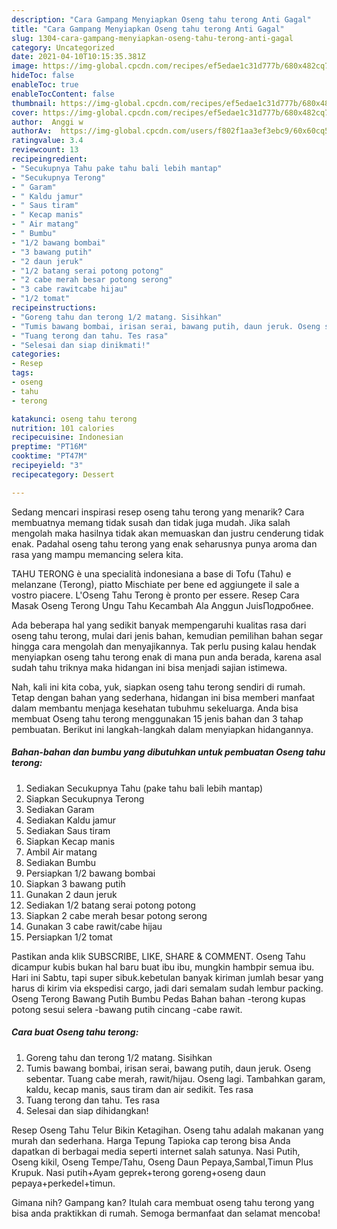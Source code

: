 ```yaml
---
description: "Cara Gampang Menyiapkan Oseng tahu terong Anti Gagal"
title: "Cara Gampang Menyiapkan Oseng tahu terong Anti Gagal"
slug: 1304-cara-gampang-menyiapkan-oseng-tahu-terong-anti-gagal
category: Uncategorized
date: 2021-04-10T10:15:35.381Z
image: https://img-global.cpcdn.com/recipes/ef5edae1c31d777b/680x482cq70/oseng-tahu-terong-foto-resep-utama.jpg
hideToc: false
enableToc: true
enableTocContent: false
thumbnail: https://img-global.cpcdn.com/recipes/ef5edae1c31d777b/680x482cq70/oseng-tahu-terong-foto-resep-utama.jpg
cover: https://img-global.cpcdn.com/recipes/ef5edae1c31d777b/680x482cq70/oseng-tahu-terong-foto-resep-utama.jpg
author:  Anggi w
authorAv:  https://img-global.cpcdn.com/users/f802f1aa3ef3ebc9/60x60cq50/avatar.jpg
ratingvalue: 3.4
reviewcount: 13
recipeingredient:
- "Secukupnya Tahu pake tahu bali lebih mantap"
- "Secukupnya Terong"
- " Garam"
- " Kaldu jamur"
- " Saus tiram"
- " Kecap manis"
- " Air matang"
- " Bumbu"
- "1/2 bawang bombai"
- "3 bawang putih"
- "2 daun jeruk"
- "1/2 batang serai potong potong"
- "2 cabe merah besar potong serong"
- "3 cabe rawitcabe hijau"
- "1/2 tomat"
recipeinstructions:
- "Goreng tahu dan terong 1/2 matang. Sisihkan"
- "Tumis bawang bombai, irisan serai, bawang putih, daun jeruk. Oseng sebentar.  Tuang cabe merah, rawit/hijau. Oseng lagi. Tambahkan garam, kaldu, kecap manis, saus tiram dan air sedikit. Tes rasa"
- "Tuang terong dan tahu. Tes rasa"
- "Selesai dan siap dinikmati!"
categories:
- Resep
tags:
- oseng
- tahu
- terong

katakunci: oseng tahu terong 
nutrition: 101 calories
recipecuisine: Indonesian
preptime: "PT16M"
cooktime: "PT47M"
recipeyield: "3"
recipecategory: Dessert

---
```



Sedang mencari inspirasi resep oseng tahu terong yang menarik? Cara membuatnya memang tidak susah dan tidak juga mudah. Jika salah mengolah maka hasilnya tidak akan memuaskan dan justru cenderung tidak enak. Padahal oseng tahu terong yang enak seharusnya punya aroma dan rasa yang mampu memancing selera kita.


TAHU TERONG è una specialità indonesiana a base di Tofu (Tahu) e melanzane (Terong), piatto Mischiate per bene ed aggiungete il sale a vostro piacere. L&#39;Oseng Tahu Terong è pronto per essere. Resep Cara Masak Oseng Terong Ungu Tahu Kecambah Ala Anggun JuisПодробнее.

Ada beberapa hal yang sedikit banyak mempengaruhi kualitas rasa dari oseng tahu terong, mulai dari jenis bahan, kemudian pemilihan bahan segar hingga cara mengolah dan menyajikannya. Tak perlu pusing kalau hendak menyiapkan oseng tahu terong enak di mana pun anda berada, karena asal sudah tahu triknya maka hidangan ini bisa menjadi sajian istimewa.


Nah, kali ini kita coba, yuk, siapkan oseng tahu terong sendiri di rumah. Tetap dengan bahan yang sederhana, hidangan ini bisa memberi manfaat dalam membantu menjaga kesehatan tubuhmu sekeluarga. Anda bisa membuat Oseng tahu terong menggunakan 15 jenis bahan dan 3 tahap pembuatan. Berikut ini langkah-langkah dalam menyiapkan hidangannya.

<!--inarticleads1-->

##### Bahan-bahan dan bumbu yang dibutuhkan untuk pembuatan Oseng tahu terong:

1. Sediakan Secukupnya Tahu (pake tahu bali lebih mantap)
1. Siapkan Secukupnya Terong
1. Sediakan  Garam
1. Sediakan  Kaldu jamur
1. Sediakan  Saus tiram
1. Siapkan  Kecap manis
1. Ambil  Air matang
1. Sediakan  Bumbu
1. Persiapkan 1/2 bawang bombai
1. Siapkan 3 bawang putih
1. Gunakan 2 daun jeruk
1. Sediakan 1/2 batang serai potong potong
1. Siapkan 2 cabe merah besar potong serong
1. Gunakan 3 cabe rawit/cabe hijau
1. Persiapkan 1/2 tomat


Pastikan anda klik SUBSCRIBE, LIKE, SHARE &amp; COMMENT. Oseng Tahu dicampur kubis bukan hal baru buat ibu ibu, mungkin hambpir semua ibu. Hari ini Sabtu, tapi super sibuk.kebetulan banyak kiriman jumlah besar yang harus di kirim via ekspedisi cargo, jadi dari semalam sudah lembur packing. Oseng Terong Bawang Putih Bumbu Pedas Bahan bahan -terong kupas potong sesui selera -bawang putih cincang -cabe rawit. 

<!--inarticleads2-->

##### Cara buat Oseng tahu terong:

1. Goreng tahu dan terong 1/2 matang. Sisihkan
1. Tumis bawang bombai, irisan serai, bawang putih, daun jeruk. Oseng sebentar.  Tuang cabe merah, rawit/hijau. Oseng lagi. Tambahkan garam, kaldu, kecap manis, saus tiram dan air sedikit. Tes rasa
1. Tuang terong dan tahu. Tes rasa
1. Selesai dan siap dihidangkan!

Resep Oseng Tahu Telur Bikin Ketagihan. Oseng tahu adalah makanan yang murah dan sederhana. Harga Tepung Tapioka cap terong bisa Anda dapatkan di berbagai media seperti internet salah satunya. Nasi Putih, Oseng kikil, Oseng Tempe/Tahu, Oseng Daun Pepaya,Sambal,Timun Plus Krupuk. Nasi putih+Ayam geprek+terong goreng+oseng daun pepaya+perkedel+timun. 

Gimana nih? Gampang kan? Itulah cara membuat oseng tahu terong yang bisa anda praktikkan di rumah. Semoga bermanfaat dan selamat mencoba!
